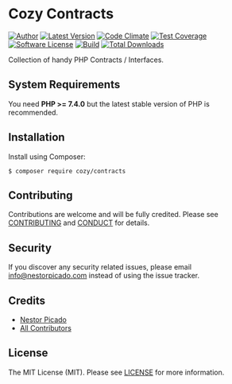 Cozy Contracts
============

[![Author](http://img.shields.io/badge/author-@npicado-blue.svg)](https://github.com/npicado)
[![Latest Version](https://img.shields.io/github/release/cozyphp/contracts.svg)](https://github.com/thephpleague/period/releases)
[![Code Climate](https://codeclimate.com/github/cozyphp/contracts/badges/gpa.svg)](https://codeclimate.com/github/armazon/armazon)
[![Test Coverage](https://codeclimate.com/github/cozyphp/contracts/badges/coverage.svg)](https://codeclimate.com/github/armazon/armazon/coverage)
[![Software License](https://img.shields.io/badge/license-MIT-blue.svg)](LICENSE)
[![Build](https://github.com/cozyphp/contracts/workflows/build/badge.svg)](https://github.com/thephpleague/period/actions?query=workflow%3A%22build%22)
[![Total Downloads](https://img.shields.io/packagist/dt/cozy/contracts.svg)](https://packagist.org/packages/cozy/contracts)

Collection of handy PHP Contracts / Interfaces.

System Requirements
-------

You need **PHP >= 7.4.0** but the latest stable version of PHP is recommended.

Installation
-------

Install using Composer:

```
$ composer require cozy/contracts
```

Contributing
-------

Contributions are welcome and will be fully credited. Please see [CONTRIBUTING](.github/CONTRIBUTING.md) and [CONDUCT](CONDUCT.md) for details.

Security
-------

If you discover any security related issues, please email info@nestorpicado.com instead of using the issue tracker.

Credits
-------

- [Nestor Picado](https://github.com/npicado)
- [All Contributors](https://github.com/thephpleague/period/graphs/contributors)

License
-------

The MIT License (MIT). Please see [LICENSE](LICENSE) for more information.